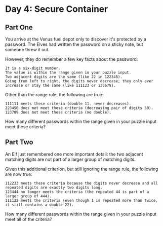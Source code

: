 # Day 4: Secure Container

## Part One

You arrive at the Venus fuel depot only to discover it's protected by a password. The Elves had written the password on a sticky note, but someone threw it out.

However, they do remember a few key facts about the password:

    It is a six-digit number.
    The value is within the range given in your puzzle input.
    Two adjacent digits are the same (like 22 in 122345).
    Going from left to right, the digits never decrease; they only ever increase or stay the same (like 111123 or 135679).

Other than the range rule, the following are true:

    111111 meets these criteria (double 11, never decreases).
    223450 does not meet these criteria (decreasing pair of digits 50).
    123789 does not meet these criteria (no double).

How many different passwords within the range given in your puzzle input meet these criteria?

## Part Two

An Elf just remembered one more important detail: the two adjacent matching digits are not part of a larger group of matching digits.

Given this additional criterion, but still ignoring the range rule, the following are now true:

    112233 meets these criteria because the digits never decrease and all repeated digits are exactly two digits long.
    123444 no longer meets the criteria (the repeated 44 is part of a larger group of 444).
    111122 meets the criteria (even though 1 is repeated more than twice, it still contains a double 22).

How many different passwords within the range given in your puzzle input meet all of the criteria?

